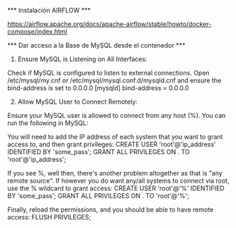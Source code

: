 ***  Instalación AIRFLOW   ***

https://airflow.apache.org/docs/apache-airflow/stable/howto/docker-compose/index.html



***  Dar acceso a la Base de MySQL desde el contenedor  ***
1) Ensure MySQL is Listening on All Interfaces:

Check if MySQL is configured to listen to external connections.
Open /etc/mysql/my.cnf or /etc/mysql/mysql.conf.d/mysqld.cnf and ensure the bind-address is set to 0.0.0.0
[mysqld]
bind-address = 0.0.0.0

2) Allow MySQL User to Connect Remotely:

Ensure your MySQL user is allowed to connect from any host (%). You can run the following in MySQL:

You will need to add the IP address of each system that you want to grant access to, and then grant privileges:
CREATE USER 'root'@'ip_address' IDENTIFIED BY 'some_pass';
GRANT ALL PRIVILEGES ON *.* TO 'root'@'ip_address';

If you see %, well then, there's another problem altogether as that is "any remote source". 
If however you do want any/all systems to connect via root, use the % wildcard to grant access:
CREATE USER 'root'@'%' IDENTIFIED BY 'some_pass';
GRANT ALL PRIVILEGES ON *.* TO 'root'@'%';

Finally, reload the permissions, and you should be able to have remote access:
FLUSH PRIVILEGES;




